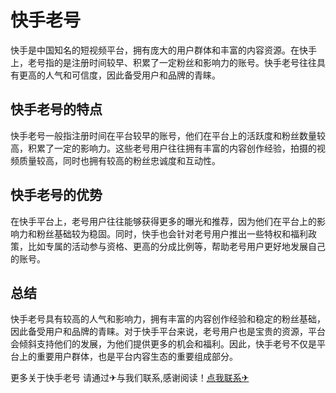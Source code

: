 # 快手老号

快手是中国知名的短视频平台，拥有庞大的用户群体和丰富的内容资源。在快手上，老号指的是注册时间较早、积累了一定粉丝和影响力的账号。快手老号往往具有更高的人气和可信度，因此备受用户和品牌的青睐。

## 快手老号的特点

快手老号一般指注册时间在平台较早的账号，他们在平台上的活跃度和粉丝数量较高，积累了一定的影响力。这些老号用户往往拥有丰富的内容创作经验，拍摄的视频质量较高，同时也拥有较高的粉丝忠诚度和互动性。

## 快手老号的优势

在快手平台上，老号用户往往能够获得更多的曝光和推荐，因为他们在平台上的影响力和粉丝基础较为稳固。同时，快手也会针对老号用户推出一些特权和福利政策，比如专属的活动参与资格、更高的分成比例等，帮助老号用户更好地发展自己的账号。

## 总结

快手老号具有较高的人气和影响力，拥有丰富的内容创作经验和稳定的粉丝基础，因此备受用户和品牌的青睐。对于快手平台来说，老号用户也是宝贵的资源，平台会倾斜支持他们的发展，为他们提供更多的机会和福利。因此，快手老号不仅是平台上的重要用户群体，也是平台内容生态的重要组成部分。

更多关于快手老号 请通过✈与我们联系,感谢阅读！[点我联系✈](https://faq.k02.cc)